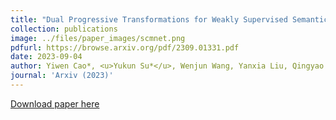 ```yaml
---
title: "Dual Progressive Transformations for Weakly Supervised Semantic Segmentation"
collection: publications
image: ../files/paper_images/scmnet.png
pdfurl: https://browse.arxiv.org/pdf/2309.01331.pdf
date: 2023-09-04
author: Yiwen Cao*, <u>Yukun Su*</u>, Wenjun Wang, Yanxia Liu, Qingyao Wu (* co-first author)
journal: 'Arxiv (2023)'
---
```


[Download paper here](https://browse.arxiv.org/pdf/2309.01331.pdf)

